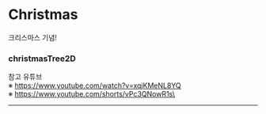 # Christmas
크리스마스 기념!


### christmasTree2D
참고 유튜브 <br/>
※ https://www.youtube.com/watch?v=xqjKMeNL8YQ <br/>
※ https://www.youtube.com/shorts/vPc3QNowR1s\ <br/>
<hr/>

